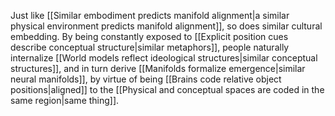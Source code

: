 ---
---

Just like [[Similar embodiment predicts manifold alignment|a similar physical environment predicts manifold alignment]], so does similar cultural embedding. By being constantly exposed to [[Explicit position cues describe conceptual structure|similar metaphors]], people naturally internalize [[World models reflect ideological structures|similar conceptual structures]], and in turn derive [[Manifolds formalize emergence|similar neural manifolds]], by virtue of being [[Brains code relative object positions|aligned]] to the [[Physical and conceptual spaces are coded in the same region|same thing]].